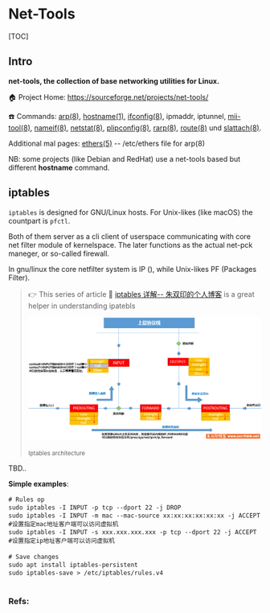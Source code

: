 # Net-Tools

[TOC]



## Intro

**net-tools, the collection of base networking utilities for Linux.**

:house: Project Home: https://sourceforge.net/projects/net-tools/

:telephone: Commands: [arp(8)](https://net-tools.sourceforge.io/man/arp.8.html), [hostname(1)](https://net-tools.sourceforge.io/man/hostname.1.html), [ifconfig(8)](https://net-tools.sourceforge.io/man/ifconfig.8.html), ipmaddr, iptunnel, [mii-tool(8)](https://net-tools.sourceforge.io/man/mii-tool.8.html), [nameif(8)](https://net-tools.sourceforge.io/man/nameif.8.html), [netstat(8)](https://net-tools.sourceforge.io/man/netstat.8.html), [plipconfig(8)](https://net-tools.sourceforge.io/man/plipconfig.8.html), [rarp(8)](https://net-tools.sourceforge.io/man/rarp.8.html), [route(8)](https://net-tools.sourceforge.io/man/route.8.html) und [slattach(8)](https://net-tools.sourceforge.io/man/slattach.8.html).

Additional mal pages: [ethers(5)](https://net-tools.sourceforge.io/man/ethers.5.html) -- /etc/ethers file for arp(8)

NB: some projects (like Debian and RedHat) use a net-tools based but different **hostname** command.



## iptables

`iptables` is designed for GNU/Linux hosts. For Unix-likes (like macOS) the countpart is `pfctl`.

Both of them server as a cli client of userspace communicating with core net filter module of kernelspace. The later functions as the actual net-pck maneger, or so-called firewall. 

In gnu/linux the core netfilter system is IP (), while Unix-likes PF (Packages Filter). 

>  👉 This series of article 🎉 [iptables 详解-- 朱双印的个人博客](https://www.zsythink.net/archives/tag/iptables/) is a great helper in understanding ipatebls
>
>  
>
>  ![img](../../../../../../Assets/Pics/021217_0051_6.png)
>
>  <small>Iptables architecture</small>





TBD..



**Simple examples**:

```shell
# Rules op
sudo iptables -I INPUT -p tcp --dport 22 -j DROP
sudo iptables -I INPUT -m mac --mac-source xx:xx:xx:xx:xx:xx -j ACCEPT #设置指定mac地址客户端可以访问虚拟机
sudo iptables -I INPUT -s xxx.xxx.xxx.xxx -p tcp --dport 22 -j ACCEPT #设置指定ip地址客户端可以访问虚拟机

# Save changes
sudo apt install iptables-persistent
sudo iptables-save > /etc/iptables/rules.v4


```



### Refs:

[iptables: sport, dport 解释]:https://www.cnblogs.com/yjt1993/p/9504352.html

[linux中iptables配置文件及命令详解详解]: https://blog.csdn.net/Dexter_Wang/article/details/67634385